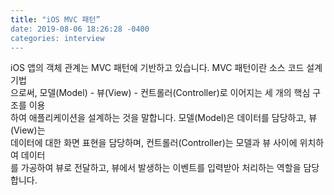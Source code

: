 ```yaml
---
title: "iOS MVC 패턴”
date: 2019-08-06 18:26:28 -0400
categories: interview
---
```

iOS 앱의 객체 관계는 MVC 패턴에 기반하고 있습니다. MVC 패턴이란 소스 코드 설계 기법<br>
으로써, 모델(Model) - 뷰(View) - 컨트롤러(Controller)로 이어지는 세 개의 핵심 구조를 이용<br>
하여 애플리케이션을 설계하는 것을 말합니다. 모델(Model)은 데이터를 담당하고, 뷰(View)는<br>
데이터에 대한 화면 표현을 담당하며, 컨트롤러(Controller)는 모델과 뷰 사이에 위치하여 데이터<br>
를 가공하여 뷰로 전달하고, 뷰에서 발생하는 이벤트를 입력받아 처리하는 역할을 담당합니다.
